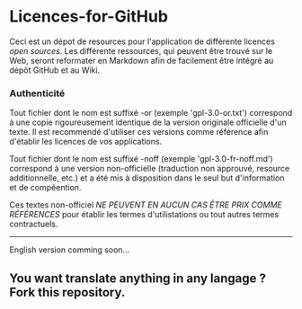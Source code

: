 Licences-for-GitHub
===================

  Ceci est un dépot de resources pour l'application de différente licences _open sources_. Les 
différente ressources, qui peuvent être trouvé sur le Web, seront reformater en Markdown afin de 
facilement être intégré au dépôt GitHub et au Wiki.


### Authenticité

  Tout fichier dont le nom est suffixé -or (exemple 'gpl-3.0-or.txt') correspond à une copie 
rigoureusement identique de la version originale officielle d'un texte. Il est recommendé d'utiliser 
ces versions comme référence afin d'établir les licences de vos applications.

  Tout fichier dont le nom est suffixé -noff (exemple 'gpl-3.0-fr-noff.md') correspond à une version
non-officielle (traduction non approuvé, resource additionnelle, etc.) et a été mis à disposition 
dans le seul but d'information et de compéention.

  Ces textes non-officiel *NE PEUVENT EN AUCUN CAS ÊTRE PRIX COMME RÉFÉRENCES* pour établir les 
termes d'utilistations ou tout autres termes contractuels.

---
English version comming soon...

You want translate anything in any langage ? Fork this repository.
---